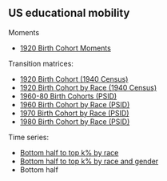 ## US educational mobility

Moments
- [1920 Birth Cohort Moments](./1920_moms)

Transition matrices:
- [1920 Birth Cohort (1940 Census)](./1920_tms)
- [1920 Birth Cohort by Race (1940 Census)](./1920_tms_race)
- [1960-80 Birth Cohorts (PSID)](./psid_tms)
- [1960 Birth Cohort by Race (PSID)](./1960psid_tms_race)
- [1970 Birth Cohort by Race (PSID)](./1970psid_tms_race)
- [1980 Birth Cohort by Race (PSID)](./1980psid_tms_race)

Time series:
- [Bottom half to top k% by race](./ts_mus)
- [Bottom half to top k% by race and gender](./ts_mus_g)
- Bottom half 